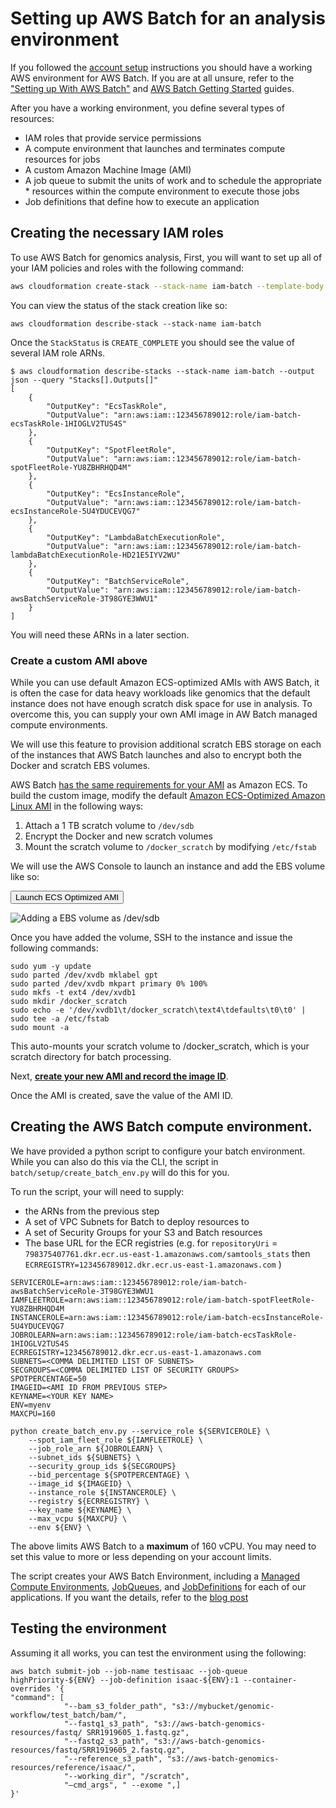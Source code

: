 # Setting up AWS Batch for an analysis environment

If you followed the [account setup](00-account-setup.md) instructions you should have a working AWS environment for AWS Batch. If you are at all unsure, refer to the ["Setting up With AWS Batch"](http://docs.aws.amazon.com/batch/latest/userguide/get-set-up-for-aws-batch.html) and [AWS Batch Getting Started](http://docs.aws.amazon.com/batch/latest/userguide/Batch_GetStarted.html) guides.

After you have a working environment, you define several types of resources:

* IAM roles that provide service permissions
* A compute environment that launches and terminates compute resources for jobs
* A custom Amazon Machine Image (AMI)
* A job queue to submit the units of work and to schedule the appropriate * resources within the compute environment to execute those jobs
* Job definitions that define how to execute an application

## Creating the necessary IAM roles

To use AWS Batch for genomics analysis,
First, you will want to set up all of your IAM policies and roles with the following command:

```bash
aws cloudformation create-stack --stack-name iam-batch --template-body file://batch/setup/iam.template.yaml --capabilities CAPABILITY_NAMED_IAM
```

You can view the status of the stack creation like so:

```shell
aws cloudformation describe-stack --stack-name iam-batch
```

Once the `StackStatus` is `CREATE_COMPLETE` you should see the value of several IAM role ARNs.

```shell
$ aws cloudformation describe-stacks --stack-name iam-batch --output json --query "Stacks[].Outputs[]"
[
    {
        "OutputKey": "EcsTaskRole",
        "OutputValue": "arn:aws:iam::123456789012:role/iam-batch-ecsTaskRole-1HIOGLV2TUS4S"
    },
    {
        "OutputKey": "SpotFleetRole",
        "OutputValue": "arn:aws:iam::123456789012:role/iam-batch-spotFleetRole-YU8ZBHRHQD4M"
    },
    {
        "OutputKey": "EcsInstanceRole",
        "OutputValue": "arn:aws:iam::123456789012:role/iam-batch-ecsInstanceRole-5U4YDUCEVQG7"
    },
    {
        "OutputKey": "LambdaBatchExecutionRole",
        "OutputValue": "arn:aws:iam::123456789012:role/iam-batch-lambdaBatchExecutionRole-HD21E5IYV2WU"
    },
    {
        "OutputKey": "BatchServiceRole",
        "OutputValue": "arn:aws:iam::123456789012:role/iam-batch-awsBatchServiceRole-3T98GYE3WWU1"
    }
]
```

You will need these ARNs in a later section.

### Create a custom AMI above

While you can use default Amazon ECS-optimized AMIs with AWS Batch, it is often the case for data heavy workloads like genomics that the default instance does not have enough scratch disk space for use in analysis. To overcome this, you can supply your own AMI image in AW Batch managed compute environments.

We will use this feature to provision additional scratch EBS storage on each of the instances that AWS Batch launches and also to encrypt both the Docker and scratch EBS volumes.

AWS Batch [has the same requirements for your AMI](https://docs.aws.amazon.com/batch/latest/userguide/compute_resource_AMIs.html#batch-ami-spec) as Amazon ECS. To build the custom image, modify the default [Amazon ECS-Optimized Amazon Linux AMI](https://aws.amazon.com/marketplace/fulfillment?productId=52d5fd7f-92c7-4d60-a830-41a596f4d8f3&ref_=dtl_psb_continue&region=us-east-1) in the following ways:

1. Attach a 1 TB scratch volume to `/dev/sdb`
2. Encrypt the Docker and new scratch volumes
3. Mount the scratch volume to `/docker_scratch` by modifying `/etc/fstab`

We will use the AWS Console to launch an instance and add the EBS volume like so:

<button  onClick="openEcsAmiLaunchWindow()"> Launch ECS Optimized AMI </button>
<script>
function openEcsAmiLaunchWindow() {
  var win = window.open('https://aws.amazon.com/marketplace/fulfillment?productId=52d5fd7f-92c7-4d60-a830-41a596f4d8f3&ref_=dtl_psb_continue&region=us-east-1','_blank');
  win.focus();
}
</script>

![Adding a EBS volume as `/dev/sdb`](https://d2908q01vomqb2.cloudfront.net/1b6453892473a467d07372d45eb05abc2031647a/2017/06/01/batch_ecs_setup.png)

Once you have added the volume, SSH to the instance and issue the following commands:

```shell
sudo yum -y update
sudo parted /dev/xvdb mklabel gpt
sudo parted /dev/xvdb mkpart primary 0% 100%
sudo mkfs -t ext4 /dev/xvdb1
sudo mkdir /docker_scratch
sudo echo -e '/dev/xvdb1\t/docker_scratch\text4\tdefaults\t0\t0' | sudo tee -a /etc/fstab
sudo mount -a
```

This auto-mounts your scratch volume to /docker_scratch, which is your scratch directory for batch processing.

Next, **[create your new AMI and record the image ID](https://docs.aws.amazon.com/AWSEC2/latest/UserGuide/creating-an-ami-ebs.html)**.

Once the AMI is created, save the value of the AMI ID.

## Creating the AWS Batch compute environment.

We have provided a python script to configure your batch environment. While you can also do this via the CLI, the script in `batch/setup/create_batch_env.py` will do this for you.

To run the script, your will need to supply:

* the ARNs from the previous step
* A set of VPC Subnets for Batch to deploy resources to
* A set of Security Groups for your S3 and Batch resources
* The base URL for the ECR registries (e.g. for `repositoryUri` = `798375407761.dkr.ecr.us-east-1.amazonaws.com/samtools_stats` then `ECRREGISTRY=123456789012.dkr.ecr.us-east-1.amazonaws.com` )

```shell
SERVICEROLE=arn:aws:iam::123456789012:role/iam-batch-awsBatchServiceRole-3T98GYE3WWU1
IAMFLEETROLE=arn:aws:iam::123456789012:role/iam-batch-spotFleetRole-YU8ZBHRHQD4M
INSTANCEROLE=arn:aws:iam::123456789012:role/iam-batch-ecsInstanceRole-5U4YDUCEVQG7
JOBROLEARN=arn:aws:iam::123456789012:role/iam-batch-ecsTaskRole-1HIOGLV2TUS4S
ECRREGISTRY=123456789012.dkr.ecr.us-east-1.amazonaws.com
SUBNETS=<COMMA DELIMITED LIST OF SUBNETS>
SECGROUPS=<COMMA DELIMITED LIST OF SECURITY GROUPS>
SPOTPERCENTAGE=50
IMAGEID=<AMI ID FROM PREVIOUS STEP>
KEYNAME=<YOUR KEY NAME>
ENV=myenv
MAXCPU=160

python create_batch_env.py --service_role ${SERVICEROLE} \
    --spot_iam_fleet_role ${IAMFLEETROLE} \
    --job_role_arn ${JOBROLEARN} \
    --subnet_ids ${SUBNETS} \
    --security_group_ids ${SECGROUPS}
    --bid_percentage ${SPOTPERCENTAGE} \
    --image_id ${IMAGEID} \
    --instance_role ${INSTANCEROLE} \
    --registry ${ECRREGISTRY} \
    --key_name ${KEYNAME} \
    --max_vcpu ${MAXCPU} \
    --env ${ENV} \

```

The above limits AWS Batch to a **maximum** of 160 vCPU. You may need to set this value to more or less depending on your account limits.

The script creates your AWS Batch Environment, including a [Managed Compute Environments](http://docs.aws.amazon.com/batch/latest/userguide/compute_environments.html), [JobQueues](http://docs.aws.amazon.com/batch/latest/userguide/job_queues.html), and [JobDefinitions](http://docs.aws.amazon.com/batch/latest/userguide/job_definitions.html) for each of our applications. If you want the details, refer to the [blog post](https://aws.amazon.com/blogs/compute/building-high-throughput-genomic-batch-workflows-on-aws-batch-layer-part-3-of-4/)

## Testing the environment

Assuming it all works, you can test the environment using the following:

```shell
aws batch submit-job --job-name testisaac --job-queue highPriority-${ENV} --job-definition isaac-${ENV}:1 --container-overrides '{
"command": [
			"--bam_s3_folder_path", "s3://mybucket/genomic-workflow/test_batch/bam/",
            "--fastq1_s3_path", "s3://aws-batch-genomics-resources/fastq/ SRR1919605_1.fastq.gz",
            "--fastq2_s3_path", "s3://aws-batch-genomics-resources/fastq/SRR1919605_2.fastq.gz",
            "--reference_s3_path", "s3://aws-batch-genomics-resources/reference/isaac/",
            "--working_dir", "/scratch",
			"—cmd_args", " --exome ",]
}'
```
